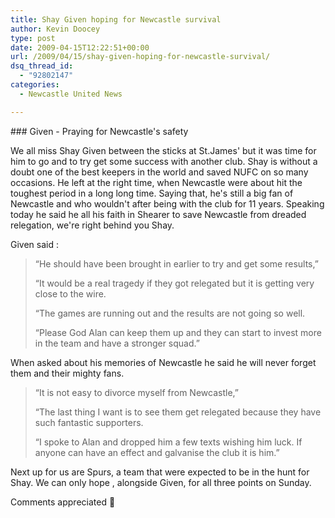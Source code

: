 ```yaml
---
title: Shay Given hoping for Newcastle survival
author: Kevin Doocey
type: post
date: 2009-04-15T12:22:51+00:00
url: /2009/04/15/shay-given-hoping-for-newcastle-survival/
dsq_thread_id:
  - "92802147"
categories:
  - Newcastle United News

---
```

### Given - Praying for Newcastle's safety

We all miss Shay Given between the sticks at St.James' but it was time for him to go and to try get some success with another club. Shay is without a doubt one of the best keepers in the world and saved NUFC on so many occasions. He left at the right time, when Newcastle were about hit the toughest period in a long long time. Saying that, he's still a big fan of Newcastle and who wouldn't after being with the club for 11 years. Speaking today he said he all his faith in Shearer to save Newcastle from dreaded relegation, we're right behind you Shay.

Given said :

> “He should have been brought in earlier to try and get some results,”
>
> “It would be a real tragedy if they got relegated but it is getting very close to the wire.
>
> “The games are running out and the results are not going so well.
>
> “Please God Alan can keep them up and they can start to invest more in the team and have a stronger squad.”

When asked about his memories of Newcastle he said he will never forget them and their mighty fans.

> “It is not easy to divorce myself from Newcastle,”
>
> “The last thing I want is to see them get relegated because they have such fantastic supporters.
>
> “I spoke to Alan and dropped him a few texts wishing him luck. If anyone can have an effect and galvanise the club it is him.”

Next up for us are Spurs, a team that were expected to be in the hunt for Shay. We can only hope , alongside Given, for all three points on Sunday.

Comments appreciated 🙂
